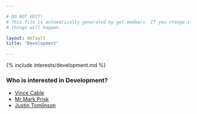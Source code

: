 ```yaml
---

# DO NOT EDIT!
# This file is automatically generated by get-members. If you change it, bad
# things will happen.

layout: default
title: "Development"

---
```


{% include interests/development.md %}

### Who is interested in Development?


* [Vince Cable](../members/vince-cable.html)
* [Mr Mark Prisk](../members/mr-mark-prisk.html)
* [Justin Tomlinson](../members/justin-tomlinson.html)
